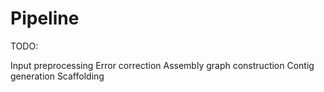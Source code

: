 # Pipeline

TODO:

Input preprocessing
Error correction
Assembly graph construction
Contig generation
Scaffolding

<!-- REFERENCES -->
